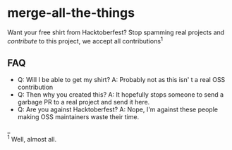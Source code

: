 # merge-all-the-things

Want your free shirt from Hacktoberfest? Stop spamming real projects and _contribute_ to this project, we accept all contributions<sup>1</sup>

## FAQ
- Q: Will I be able to get my shirt? A: Probably not as this isn' t a real OSS contribution
- Q: Then why you created this? A: It hopefully stops someone to send a garbage PR to a real project and send it here.
- Q: Are you against Hacktoberfest? A: Nope, I'm against these people making OSS maintainers waste their time.

_<br/>
<sup>1</sup> Well, almost all.
